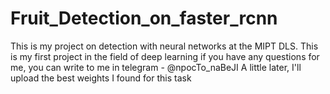 # Fruit_Detection_on_faster_rcnn
This is my project on detection with neural networks at the MIPT DLS. 
This is my first project in the field of deep learning
if you have any questions for me, you can write to me in telegram - @npocTo_naBeJI
A little later, I'll upload the best weights I found for this task
